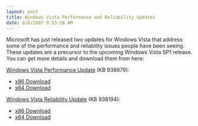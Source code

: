 ```yaml
---
layout: post
title: Windows Vista Performance and Reliability Updates
date: 8/8/2007 9:53:28 AM
---
```


Microsoft has just released two updates for Windows Vista that address some of the performance and reliability issues people have been seeing. These updates are a precursor to the upcoming Windows Vista SP1 release. You can get more details and download them from here:

[Windows Vista Performance Update](http://support.microsoft.com/?kbid=938979) (KB 938979): 

*   [x86 Download](http://www.microsoft.com/downloads/details.aspx?FamilyId=3FB80BB9-D832-425B-B42C-D3EB2071BBEC) 
*   [x64 Download](http://www.microsoft.com/downloads/details.aspx?FamilyId=24EAD3A0-77F6-4196-8A3F-78C1470AC18E) 

[Windows Vista Reliability Update](http://support.microsoft.com/?kbid=938194) (KB 938194): 

*   [x86 Download](http://www.microsoft.com/downloads/details.aspx?FamilyId=AE2F819D-C33D-48DB-A7E3-62EEF7C1F7C2) 
*   [x64 Download](http://www.microsoft.com/downloads/details.aspx?FamilyId=5B7F1544-FEF3-4C80-AF1A-8B732DCB2756)
